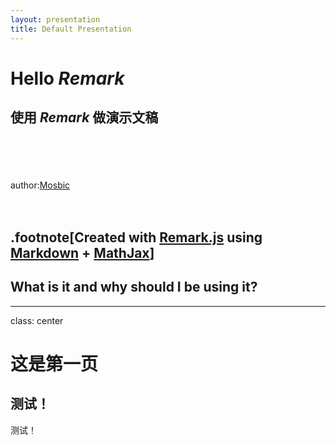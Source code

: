 ```yaml
---
layout: presentation
title: Default Presentation
---
```


# Hello *Remark*    

## 使用 *Remark* 做演示文稿  
&nbsp;  
&nbsp;
&nbsp;              
&nbsp;              
&nbsp;              
author:[Mosbic](http://halois.github.io/)
&nbsp;          
&nbsp;          
&nbsp;          
    
.footnote[Created with [Remark.js](http://remarkjs.com/) using [Markdown](https://daringfireball.net/projects/markdown/) +  [MathJax](https://www.mathjax.org/)] 
---

## What is it and why should I be using it?

---
class: center

# 这是第一页

测试！
--
测试！